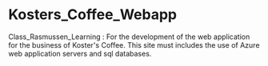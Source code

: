 # Kosters_Coffee_Webapp
Class_Rasmussen_Learning : For the development of the web application for the business of Koster's Coffee. This site must includes the use of Azure web application servers and sql databases.
